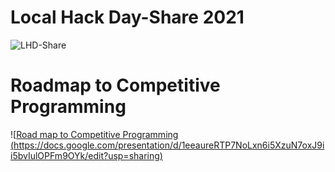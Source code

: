 
 # Local Hack Day-Share 2021



![LHD-Share](https://res.cloudinary.com/practicaldev/image/fetch/s--6NPT7AUR--/c_imagga_scale,f_auto,fl_progressive,h_900,q_auto,w_1600/https://dev-to-uploads.s3.amazonaws.com/i/tyo2pktr11zyt1bxt6s0.jpg)


# Roadmap to Competitive Programming
![[Road map to Competitive Programming (https://docs.google.com/presentation/d/1eeaureRTP7NoLxn6i5XzuN7oxJ9ii5bvIulOPFm9OYk/edit?usp=sharing)](https://user-images.githubusercontent.com/72208365/113518860-81d10100-95a6-11eb-973d-f15c73681085.png)

<!--
<p align="center">This is a centered caption for the image<p align="center">
(https://docs.google.com/presentation/d/1eeaureRTP7NoLxn6i5XzuN7oxJ9ii5bvIulOPFm9OYk/edit?usp=sharing)
-->
